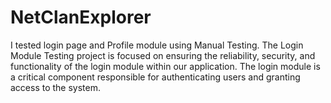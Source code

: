 # NetClanExplorer
I tested login page and Profile module using Manual Testing.
The Login Module Testing project is focused on ensuring the reliability, security, and
functionality of the login module within our application. The login module is a critical component responsible for
authenticating users and granting access to the system.
